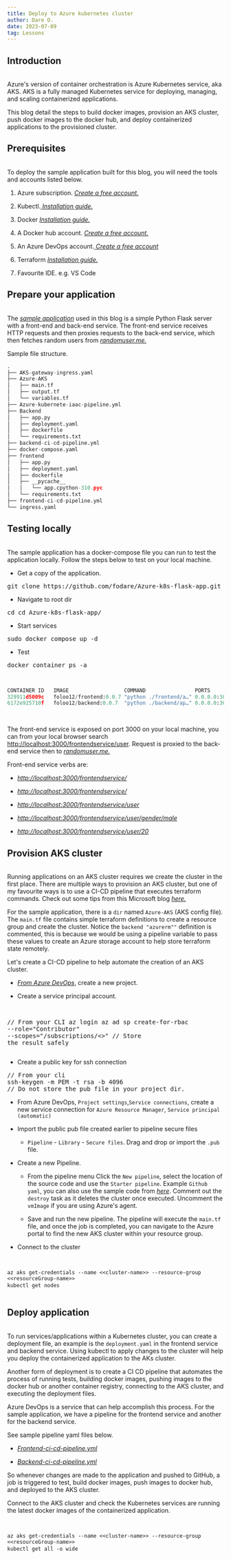 ```yaml
---
title: Deploy to Azure kubernetes cluster
author: Dare O.
date: 2023-07-09
tag: Lessons
---
```


<h2 style="padding-bottom:1rem">Introduction</h2>

Azure's version of container orchestration is Azure Kubernetes service, aka AKS. AKS is a fully managed Kubernetes service for deploying, managing, and scaling containerized applications.

This blog detail the steps to build docker images, provision an AKS cluster, push docker images to the docker hub, and deploy containerized applications to the provisioned cluster.

<h2 style="padding-bottom:1rem">Prerequisites</h2>

To deploy the sample application built for this blog, you will need the tools and accounts listed below.

1. Azure subscription. <a className="post-links" target="_blank" href="https://azure.microsoft.com/en-in/free/"> *Create a free account.*</a>

2. Kubectl.<a className="post-links" target="_blank" href="https://kubernetes.io/docs/tasks/tools/"> *Installation guide.*</a>

3. Docker <a className="post-links" target="_blank" href="https://docs.docker.com/desktop/install/linux-install/"> *Installation guide.*</a>

4. A Docker hub account. <a className="post-links" target="_blank" href="https://hub.docker.com/#!"> *Create a free account.*</a>

5. An Azure DevOps account.<a className="post-links" target="_blank" href="https://azure.microsoft.com/en-us/products/devops/"> *Create a free account*</a>

6. Terraform <a className="post-links" target="_blank" href="https://developer.hashicorp.com/terraform/tutorials/azure-get-started/install-cli"> *Installation guide.*</a>

7. Favourite IDE. e.g. VS Code

<h2 style="padding-bottom:1rem">Prepare your application</h2>

The <a className="post-links" target="_blank" href="https://github.com/fodare/Azure-k8s-flask-app"> *sample application*</a> used in this blog is a simple Python Flask server with a front-end and back-end service. The front-end service receives HTTP requests and then proxies requests to the back-end service, which then fetches random users from <a className="post-links" target="_blank" href="https://randomuser.me/"> *randomuser.me.*</a>

Sample file structure.

```python
.
├── AKS-gateway-ingress.yaml
├── Azure-AKS
│   ├── main.tf
│   ├── output.tf
│   └── variables.tf
├── Azure-kubernete-iaac-pipeline.yml
├── Backend
│   ├── app.py
│   ├── deployment.yaml
│   ├── dockerfile
│   └── requirements.txt
├── backend-ci-cd-pipeline.yml
├── docker-compose.yaml
├── frontend
│   ├── app.py
│   ├── deployment.yaml
│   ├── dockerfile
│   ├── __pycache__
│   │   └── app.cpython-310.pyc
│   └── requirements.txt
├── frontend-ci-cd-pipeline.yml
└── ingress.yaml

```

<h2 style="padding-bottom:1rem">Testing locally</h2>

The sample application has a docker-compose file you can run to test the application locally. Follow the steps below to test on your local machine.

- Get a copy of the application.

<div className="code-highlight">
<pre className=code-text>
git clone https://github.com/fodare/Azure-k8s-flask-app.git
</pre>
</div>

- Navigate to root dir

<div className="code-highlight">
<pre className=code-text>
cd cd Azure-k8s-flask-app/
</pre>
</div>

- Start services

<div className="code-highlight">
<pre className=code-text>
sudo docker compose up -d
</pre>
</div>

- Test

<div className="code-highlight">
<pre className=code-text>
docker container ps -a

```python

CONTAINER ID   IMAGE                  COMMAND                PORTS                                      NAMES
329911d5009c   foloo12/frontend:0.0.7 "python ./frontend/a…" 0.0.0.0:3000->5000/tcp, :::3000->5000/tcp  frontendservice
6172e925710f   foloo12/backend:0.0.7  "python ./backend/ap…" 0.0.0.0:3001->5001/tcp, :::3001->5001/tcp  backendservice
```

</pre>
</div>

The front-end service is exposed on port 3000 on your local machine, you can from your local browser search <http://localhost:3000/frontendservice/user>. Request is proxied to the back-end service then to <a className="post-links" target="_blank" href="https://randomuser.me/">*randomuser.me.*</a>

Front-end service verbs are:

- <a className="post-links" target="_blank" href="http://localhost:3000/frontendservice/"> *http://localhost:3000/frontendservice/*</a>

- <a className="post-links" target="_blank" href="http://localhost:3000/frontendservice/"> *http://localhost:3000/frontendservice/*</a>

- <a className="post-links" target="_blank" href="http://localhost:3000/frontendservice/user"> *http://localhost:3000/frontendservice/user*</a>

- <a className="post-links" target="_blank" href="http://localhost:3000/frontendservice/user/gender/male"> *http://localhost:3000/frontendservice/user/gender/male*</a>

- <a className="post-links" target="_blank" href="http://localhost:3000/frontendservice/user/20"> *http://localhost:3000/frontendservice/user/20*</a>

<h2 style="padding-bottom:1rem">Provision AKS cluster</h2>

Running applications on an AKS cluster requires we create the cluster in the first place. There are multiple ways to provision an AKS cluster, but one of my favourite ways is to use a CI-CD pipeline that executes terraform commands. Check out some tips from this Microsoft blog <a className="post-links" target="_blank" href="https://learn.microsoft.com/en-us/azure/aks/learn/quick-kubernetes-deploy-terraform?tabs=azure-cli"> *here.*</a>

For the sample application, there is a `dir` named `Azure-AKS` (AKS config file). The `main.tf` file contains simple terraform definitions to create a resource group and create the cluster. Notice the `backend "azurerm""` definition is commented, this is because we would be using a pipeline variable to pass these values to create an Azure storage account to help store terraform state remotely.

Let's create a CI-CD pipeline to help automate the creation of an AKS cluster.

- <a className="post-links" target="_blank" href="https://dev.azure.com/"> *From Azure DevOps*</a>, create a new project.

- Create a service principal account.

<div className="code-highlight">
<pre className=code-text>

// From your CLI
az login
az ad sp create-for-rbac --role="Contributor" --scopes="/subscriptions/<<your azure_subscription id>>"
// Store the result safely
</pre>
</div>

- Create a public key for ssh connection

<div className="code-highlight">
<pre className=code-text>
// From your cli
ssh-keygen -m PEM -t rsa -b 4096
// Do not store the pub file in your project dir.
</pre>
</div>

- From Azure DevOps, `Project settings`,`Service connections`, create a new service connection for `Azure Resource Manager`, `Service principal (automatic)`
- Import the public pub file created earlier to pipeline secure files

  - `Pipeline` - `Library` - `Secure files`. Drag and drop or import the `.pub` file.

- Create a new Pipeline.
  - From the pipeline menu Click the `New pipeline`, select the location of the source code and use the `Starter pipeline`. Example `Github yaml`, you can also use the sample code from <a className="post-links" target="_blank" href="https://github.com/fodare/Azure-k8s-flask-app/blob/main/Azure-kubernete-iaac-pipeline.yml"> *here*</a>. Comment out the `destroy` task as it deletes the cluster once executed. Uncomment the `vmImage` if you are using Azure's agent.

  - Save and run the new pipeline. The pipeline will execute the `main.tf` file, and once the job is completed, you can navigate to the Azure portal to find the new AKS cluster within your resource group.

- Connect to the cluster

<div className="code-highlight">
<pre className=code-text>

`az aks get-credentials --name <<cluster-name>> --resource-group <<resourceGroup-name>>`
`kubectl get nodes`
</pre>
</div>

<h2 style="padding-bottom:1rem">Deploy application</h2>

To run services/applications within a Kubernetes cluster, you can create a deployment file, an example is the `deployment.yaml` in the frontend service and backend service. Using kubectl to apply changes to the cluster will help you deploy the containerized application to the AKs cluster.

Another form of deployment is to create a CI CD pipeline that automates the process of running tests, building docker images, pushing images to the docker hub or another container registry, connecting to the AKS cluster, and executing the deployment files.

Azure DevOps is a service that can help accomplish this process. For the sample application, we have a pipeline for the frontend service and another for the backend service.

See sample pipeline yaml files below.

- <a className="post-links" target="_blank" href="https://github.com/fodare/Azure-k8s-flask-app/blob/main/frontend-ci-cd-pipeline.yml"> *Frontend-ci-cd-pipeline.yml*</a>

- <a className="post-links" target="_blank" href="https://github.com/fodare/Azure-k8s-flask-app/blob/main/backend-ci-cd-pipeline.yml"> *Backend-ci-cd-pipeline.yml*</a>

So whenever changes are made to the application and pushed to GitHub, a job is triggered to test, build docker images, push images to docker hub, and deployed to the AKS cluster.

Connect to the AKS cluster and check the Kubernetes services are running the latest docker images of the containerized application.

<div className="code-highlight">
<pre className=code-text>

`az aks get-credentials --name <<cluster-name>> --resource-group <<resourceGroup-name>>`
`kubectl get all -o wide`
</pre>
</div>
